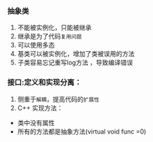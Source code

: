 ### 抽象类
1. 不能被实例化，只能被继承
2. 继承是为了代码`复用问题`
3. 可以使用多态
4. 基类可以被实例化，增加了类被误用的方法
5. 子类容易忘记重写log方法 ，导致编译错误

### 接口:定义和实现分离：
1. 侧重于`解耦`，提高代码的`扩展性`
2. C++ 实现方法：
  + 类中没有属性
  + 所有的方法都是抽象方法(virtual void func =0)
